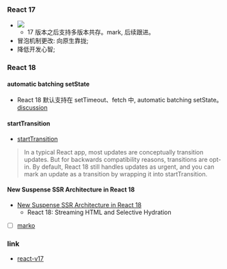 <!--
abbrlink: xvnmyonq
-->

### React 17

* ![](http://with.muyunyun.cn/1b3163fff33edde81761d580e40f0725.jpg)
  * 17 版本之后支持多版本共存。mark, 后续跟进。
* 冒泡机制更改: 向原生靠拢;
* 降低开发心智;

### React 18

#### automatic batching setState

* React 18 默认支持在 setTimeout、fetch 中, automatic batching setState。[discussion](https://github.com/reactwg/react-18/discussions/21)

#### startTransition

* [startTransition](https://github.com/reactwg/react-18/discussions/41)

> In a typical React app, most updates are conceptually transition updates. But for backwards compatibility reasons, transitions are opt-in. By default, React 18 still handles updates as urgent, and you can mark an update as a transition by wrapping it into startTransition.

#### New Suspense SSR Architecture in React 18

* [New Suspense SSR Architecture in React 18](https://github.com/reactwg/react-18/discussions/37)
  * React 18: Streaming HTML and Selective Hydration

- [ ] [marko](https://tech.ebayinc.com/engineering/async-fragments-rediscovering-progressive-html-rendering-with-marko/)

### link

* [react-v17](https://reactjs.org/blog/2020/08/10/react-v17-rc.html)
